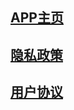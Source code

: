 ## [APP主页](https://jingxiaoserver.github.io/promotion/index.html)
## [隐私政策](https://jingxiaoserver.github.io/share/doc/privacy.html)
## [用户协议](https://jingxiaoserver.github.io/share/doc/useragreement.html)
